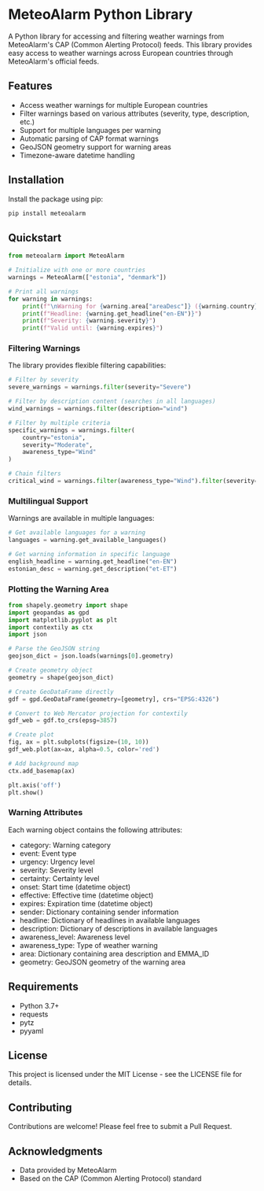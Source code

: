 # MeteoAlarm Python Library

A Python library for accessing and filtering weather warnings from MeteoAlarm's CAP (Common Alerting Protocol) feeds. This library provides easy access to weather warnings across European countries through MeteoAlarm's official feeds.

## Features

- Access weather warnings for multiple European countries
- Filter warnings based on various attributes (severity, type, description, etc.)
- Support for multiple languages per warning
- Automatic parsing of CAP format warnings
- GeoJSON geometry support for warning areas
- Timezone-aware datetime handling

## Installation

Install the package using pip:

```bash
pip install meteoalarm
```

## Quickstart

```python
from meteoalarm import MeteoAlarm

# Initialize with one or more countries
warnings = MeteoAlarm(["estonia", "denmark"])

# Print all warnings
for warning in warnings:
    print(f"\nWarning for {warning.area["areaDesc"]} ({warning.country}):")
    print(f"Headline: {warning.get_headline("en-EN")}")
    print(f"Severity: {warning.severity}")
    print(f"Valid until: {warning.expires}")
```

### Filtering Warnings

The library provides flexible filtering capabilities:

```python
# Filter by severity
severe_warnings = warnings.filter(severity="Severe")

# Filter by description content (searches in all languages)
wind_warnings = warnings.filter(description="wind")

# Filter by multiple criteria
specific_warnings = warnings.filter(
    country="estonia",
    severity="Moderate",
    awareness_type="Wind"
)

# Chain filters
critical_wind = warnings.filter(awareness_type="Wind").filter(severity="Severe")
```

### Multilingual Support

Warnings are available in multiple languages:

```python
# Get available languages for a warning
languages = warning.get_available_languages()

# Get warning information in specific language
english_headline = warning.get_headline("en-EN")
estonian_desc = warning.get_description("et-ET")
```

### Plotting the Warning Area

```python
from shapely.geometry import shape
import geopandas as gpd
import matplotlib.pyplot as plt
import contextily as ctx
import json

# Parse the GeoJSON string
geojson_dict = json.loads(warnings[0].geometry)

# Create geometry object
geometry = shape(geojson_dict)

# Create GeoDataFrame directly
gdf = gpd.GeoDataFrame(geometry=[geometry], crs="EPSG:4326")

# Convert to Web Mercator projection for contextily
gdf_web = gdf.to_crs(epsg=3857)

# Create plot
fig, ax = plt.subplots(figsize=(10, 10))
gdf_web.plot(ax=ax, alpha=0.5, color='red')

# Add background map
ctx.add_basemap(ax)

plt.axis('off')
plt.show()
```

### Warning Attributes
Each warning object contains the following attributes:

- category: Warning category
- event: Event type
- urgency: Urgency level
- severity: Severity level
- certainty: Certainty level
- onset: Start time (datetime object)
- effective: Effective time (datetime object)
- expires: Expiration time (datetime object)
- sender: Dictionary containing sender information
- headline: Dictionary of headlines in available languages
- description: Dictionary of descriptions in available languages
- awareness_level: Awareness level
- awareness_type: Type of weather warning
- area: Dictionary containing area description and EMMA_ID
- geometry: GeoJSON geometry of the warning area

## Requirements
- Python 3.7+
- requests
- pytz
- pyyaml

## License
This project is licensed under the MIT License - see the LICENSE file for details.

## Contributing
Contributions are welcome! Please feel free to submit a Pull Request.

## Acknowledgments
- Data provided by MeteoAlarm
- Based on the CAP (Common Alerting Protocol) standard
